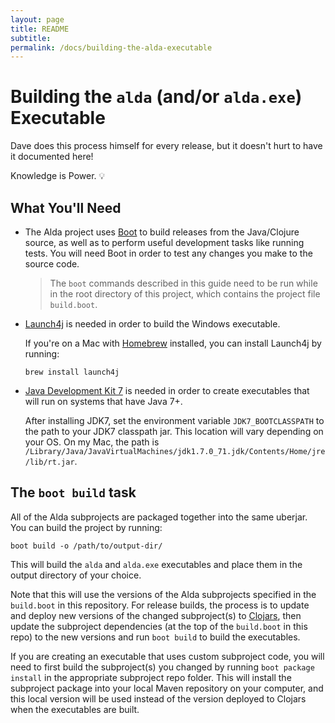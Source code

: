 ```yaml
---
layout: page
title: README
subtitle: 
permalink: /docs/building-the-alda-executable
---
```


# Building the `alda` (and/or `alda.exe`) Executable

Dave does this process himself for every release, but it doesn't hurt to have it documented here!

Knowledge is Power. :bulb:

## What You'll Need

* The Alda project uses [Boot](http://boot-clj.com) to build releases from the Java/Clojure source, as well as to perform useful development tasks like running tests. You will need Boot in order to test any changes you make to the source code.

  > The `boot` commands described in this guide need to be run while in the root directory of this project, which contains the project file `build.boot`.

* [Launch4j](http://launch4j.sourceforge.net) is needed in order to build the Windows executable.

  If you're on a Mac with [Homebrew](http://brew.sh) installed, you can install Launch4j by running:

      brew install launch4j

* [Java Development Kit 7](http://www.oracle.com/technetwork/java/javase/downloads/jdk7-downloads-1880260.html) is needed in order to create executables that will run on systems that have Java 7+.

  After installing JDK7, set the environment variable `JDK7_BOOTCLASSPATH` to the path to your JDK7 classpath jar. This location will vary depending on your OS. On my Mac, the path is `/Library/Java/JavaVirtualMachines/jdk1.7.0_71.jdk/Contents/Home/jre/lib/rt.jar`.

## The `boot build` task

All of the Alda subprojects are packaged together into the same uberjar. You can build the project by running:

    boot build -o /path/to/output-dir/

This will build the `alda` and `alda.exe` executables and place them in the output directory of your choice.

Note that this will use the versions of the Alda subprojects specified in the `build.boot` in this repository. For release builds, the process is to update and deploy new versions of the changed subproject(s) to [Clojars](https://clojars.org/groups/alda), then update the subproject dependencies (at the top of the `build.boot` in this repo) to the new versions and run `boot build` to build the executables.

If you are creating an executable that uses custom subproject code, you will need to first build the subproject(s) you changed by running `boot package install` in the appropriate subproject repo folder. This will install the subproject package into your local Maven repository on your computer, and this local version will be used instead of the version deployed to Clojars when the executables are built.

